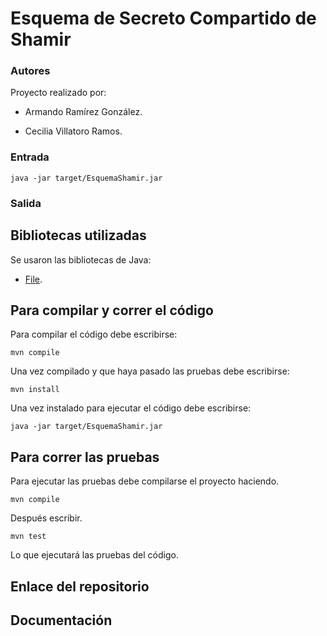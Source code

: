 # Esquema de Secreto Compartido de Shamir



### Autores

Proyecto realizado por:

* Armando Ramírez González.

* Cecilia Villatoro Ramos.

### Entrada


```
java -jar target/EsquemaShamir.jar
```

### Salida


## Bibliotecas utilizadas

Se usaron las bibliotecas de Java:

* [File](https://docs.oracle.com/javase/7/docs/api/java/io/File.html).

## Para compilar y correr el código

Para compilar el código debe escribirse:

```
mvn compile
```

Una vez compilado y que haya pasado las pruebas debe escribirse:

```
mvn install
```

Una vez instalado para ejecutar el código debe escribirse:

```
java -jar target/EsquemaShamir.jar
```

## Para correr las pruebas

Para ejecutar las pruebas debe compilarse el proyecto haciendo.

```
mvn compile
```

Después escribir.

```
mvn test
```

Lo que ejecutará las pruebas del código.

## Enlace del repositorio


## Documentación




